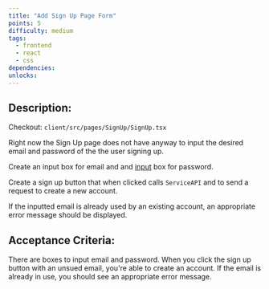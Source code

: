 ```yaml
---
title: "Add Sign Up Page Form"
points: 5
difficulty: medium
tags:
  - frontend
  - react
  - css
dependencies:
unlocks:
---
```


## Description:

Checkout: `client/src/pages/SignUp/SignUp.tsx`

Right now the Sign Up page does not have anyway to input the desired email and password of the the user signing up.

Create an input box for email and and [input](https://www.w3schools.com/tags/tag_input.asp) box for password.

Create a sign up button that when clicked calls `ServiceAPI` and to send a request to create a new account.

If the inputted email is already used by an existing account, an appropriate error message should be displayed.

## Acceptance Criteria:

There are boxes to input email and password. When you click the sign up button with an unsued email, you're able to create an account. If the email is already in use, you should see an appropriate error message.
